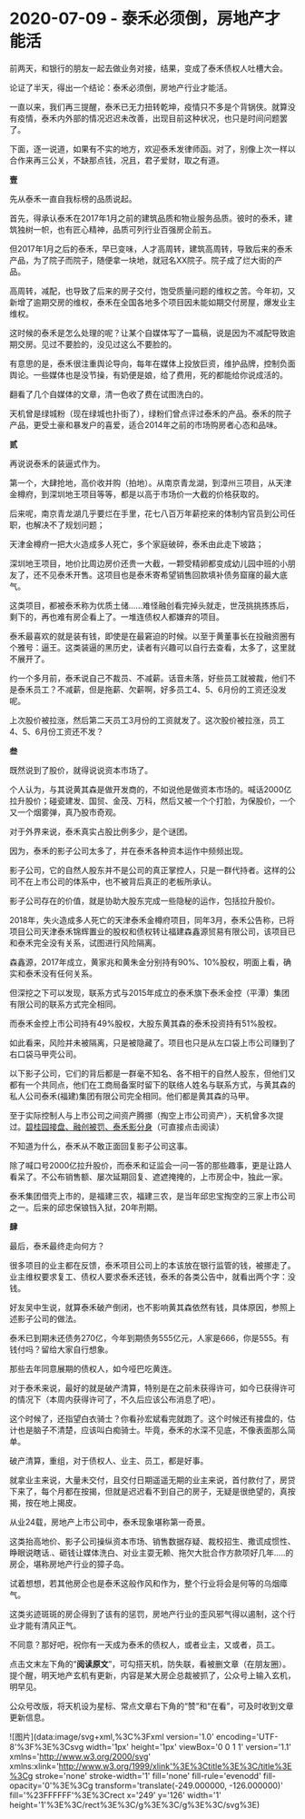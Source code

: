 # 2020-07-09 - 泰禾必须倒，房地产才能活

前两天，和银行的朋友一起去做业务对接，结果，变成了泰禾债权人吐槽大会。

论证了半天，得出一个结论：泰禾必须倒，房地产行业才能活。

一直以来，我们再三提醒，泰禾已无力扭转乾坤，疫情只不多是个背锅侠。就算没有疫情，泰禾内外部的情况迟迟未改善，出现目前这种状况，也只是时间问题罢了。

下面，逐一说道，如果有不实的地方，欢迎泰禾发律师函。对了，别像上次一样以合作来再三公关，不缺那点钱，况且，君子爱财，取之有道。

**壹**

先从泰禾一直自我标榜的品质说起。

首先，得承认泰禾在2017年1月之前的建筑品质和物业服务品质。彼时的泰禾，建筑独树一帜，也有匠心精神，品质可列行业百强房企前五。

但2017年1月之后的泰禾，早已变味，人才高周转，建筑高周转，导致后来的泰禾产品，为了院子而院子，随便拿一块地，就冠名XX院子。院子成了烂大街的产品。

高周转，减配，也导致了后来的房子交付，饱受质量问题的维权之苦。今年初，又新增了逾期交房的维权，泰禾在全国各地多个项目因未能如期交付房屋，爆发业主维权。

这时候的泰禾是怎么处理的呢？让某个自媒体写了一篇稿，说是因为不减配导致逾期交房。见过不要脸的，没见过这么不要脸的。

有意思的是，泰禾很注重舆论导向，每年在媒体上投放巨资，维护品牌，控制负面舆论。一些媒体也是没节操，有奶便是娘，给了费用，死的都能给你说成活的。

翻看了几个自媒体的文章，清一色收了费在试图洗白的。

天机曾是绿城粉（现在绿城也扑街了），绿粉们曾点评过泰禾的产品。泰禾的院子产品，更受土豪和暴发户的喜爱，适合2014年之前的市场购房者心态和品味。

**贰**

再说说泰禾的装逼式作为。

第一个，大肆抢地，高价收并购（拍地）。从南京青龙湖，到漳州三项目，从天津金樽府，到深圳地王项目等等，都是以高于市场价一大截的价格获取的。

后来呢，南京青龙湖几乎要烂在手里，花七八百万年薪挖来的体制内官员到公司任职，也解决不了规划问题；

天津金樽府一把大火造成多人死亡，多个家庭破碎，泰禾由此走下坡路；

深圳地王项目，地价比周边房价还贵一大截，一颗受精卵都变成幼儿园中班的小朋友了，还不见泰禾开售。这项目也是泰禾寄希望销售回款填补债务窟窿的最大底气。

这类项目，都被泰禾称为优质土储......难怪融创看完掉头就走，世茂挑挑拣拣后，剩下的，再也难有房企看上了。一堆连债权人都嫌弃的项目。

泰禾最喜欢的就是装有钱，即使是在最窘迫的时候。以至于黄董事长在投融资圈有个雅号：逼王。这类装逼的黑历史，读者有兴趣可以自行去查看，太多了，这里就不展开了。

约一个多月前，泰禾说自己不裁员、不减薪。话音未落，好些员工就被裁，他们不是泰禾员工？不减薪，但是拖薪、欠薪啊，好多员工4、5、6月份的工资还没发呢。

上次股价被拉涨，然后第二天员工3月份的工资就发了。这次股价被拉涨，员工4、5、6月份工资还不发？

**叁**

既然说到了股价，就得说说资本市场了。

个人认为，与其说黄其森是做开发商的，不如说他是做资本市场的。喊话2000亿拉升股价；碰瓷建发、国贸、金茂、万科，然后又被一个个打脸，为保股价，一个又一个烟雾弹，真乃股市奇观。

对于外界来说，泰禾真实占股比例多少，是个谜团。

因为，泰禾的影子公司太多了，并在泰禾各种资本运作中频频出现。

影子公司，它的自然人股东并不是公司的真正掌控人，只是一群代持者。这样的公司不在上市公司的体系中，也不被背后真正的老板所承认。

影子公司存在的价值，就是协助大股东完成一些隐秘的运作，包括拉升股价。

2018年，失火造成多人死亡的天津泰禾金樽府项目，同年3月，泰禾公告称，已将项目公司天津泰禾锦辉置业的股权和债权转让福建森鑫源贸易有限公司，该项目已和泰禾完全没有关系，试图进行风险隔离。

森鑫源，2017年成立，黄家兆和黄朱金分别持有90%、10%股权，明面上看，确实和泰禾没有任何关系。

但深挖之下可以发现，联系方式与2015年成立的泰禾旗下泰禾金控（平潭）集团有限公司的联系方式完全相同。

而泰禾金控上市公司持有49%股权，大股东黄其森的泰禾投资持有51%股权。

如此看来，风险并未被隔离，只是被隐藏了。项目也只是从左口袋上市公司赚到了右口袋马甲壳公司。

以下影子公司，它们的背后都是一群毫不知名、各不相干的自然人股东，但他们又都有一个共同点，他们在工商局备案时留下的联络人姓名与联系方式，与黄其森的私人公司泰禾(福建)集团有限公司完全相同。他们都是黄其森的马甲。


至于实际控制人与上市公司之间资产腾挪（掏空上市公司资产），天机曾多次提过。[碧桂园接盘、融创被罚、泰禾影分身](http://mp.weixin.qq.com/s?__biz=MzIwMjk2NDc4Mw==&mid=2247484766&idx=1&sn=5d2eb3e3dd8427332978b20f42cb5eb6&chksm=96d7ef1ea1a06608f6a7adc3d6ab18de7702b471b2dc4ab1ff0fe1826bf323633482a858e77b&scene=21#wechat_redirect)（可直接点击阅读）

不知道为什么，泰禾从不敢正面回复影子公司这事。

除了喊口号2000亿拉升股价，而泰禾和证监会一问一答的那些趣事，更是让路人看呆了。不公布销售额、屡次延期回复、遮遮掩掩的，上市房企中，独此一家。

泰禾集团借壳上市的，是福建三农，福建三农，是当年邱忠宝掏空的三家上市公司之一。后来的邱忠保锒铛入狱，20年刑期。

**肆**

最后，泰禾最终走向何方？

很多项目的业主都在反馈，泰禾项目公司上的本该放在银行监管的钱，被挪走了。业主维权要求复工、债权人要求泰禾还钱，泰禾的各类公告中，就看出两个字：没钱。

好友吴中生说，就算泰禾破产倒闭，也不影响黄其森依然有钱，具体原因，参照上述影子公司的做法。

泰禾已到期未还债务270亿，今年到期债务555亿元，人家是666，你是555。有钱付吗？留给大家自行想象。

那些去年同意展期的债权人，如今哑巴吃黄连。

对于泰禾来说，最好的就是破产清算，特别是在之前未获得许可，如今已获得许可的情况下（本周内获得许可了，不久后应该公布消息了吧）。

这个时候了，还指望白衣骑士？你看孙宏斌看完就跑了。这个时候还有接盘的，估计也是脑子不清楚，应该叫白痴骑士。毕竟，泰禾的水深不见底，不像表面那么简单。

破产清算，重组，对于债权人、业主、员工，都是好事。

就拿业主来说，大量未交付，且交付日期遥遥无期的业主来说，首付款付了，房贷下来了，每个月都在按揭，但就是迟迟看不到自己的房子，无疑是很绝望的，真按揭，按在地上揭皮。

从业24载，房地产上市公司中，泰禾现象堪称第一奇景。

这类抬高地价、影子公司操纵资本市场、销售数据存疑、裁校招生、撒谎成惯性、睁眼说瞎话.、砸钱让媒体洗白、对业主耍无赖、拖欠大批合作方款项好几年.....的房企，堪称房地产行业的獐子岛。

试着想想，若其他房企也是泰禾这般作风和作为，整个行业将会是何等的乌烟瘴气。

这类劣迹斑斑的房企得到了该有的惩罚，房地产行业的歪风邪气得以遏制，这个行业才能有清风正气。

不同意？那好吧，祝你有一天成为泰禾的债权人，或者业主，又或者，员工。

点击文末左下角的“**阅读原文**”，可勾搭天机，防失联，看被删文章（在朋友圈）。提个醒，明天地产玄机有更新，内容是某大房企总裁被抓了，公众号上输入玄机，明早见。

公众号改版，将天机设为星标、常点文章右下角的“赞”和“在看”，可及时收到文章更新信息。

![图片](data:image/svg+xml,%3C%3Fxml version='1.0' encoding='UTF-8'%3F%3E%3Csvg width='1px' height='1px' viewBox='0 0 1 1' version='1.1' xmlns='http://www.w3.org/2000/svg' xmlns:xlink='http://www.w3.org/1999/xlink'%3E%3Ctitle%3E%3C/title%3E%3Cg stroke='none' stroke-width='1' fill='none' fill-rule='evenodd' fill-opacity='0'%3E%3Cg transform='translate(-249.000000, -126.000000)' fill='%23FFFFFF'%3E%3Crect x='249' y='126' width='1' height='1'%3E%3C/rect%3E%3C/g%3E%3C/g%3E%3C/svg%3E)